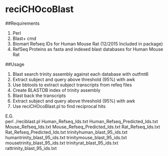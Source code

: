 # reciCHOcoBlast

##Requirements
1) Perl <br>
2) Blast+ cmd <br>
3) Biomart Refseq IDs for Human Mouse Rat (12/2015 Included in package) <br>
4) RefSeq Proteins as fasta and indexed blast databases for Human Mouse Rat <br>

##Usage
1) Blast search trinity assembly against each database with outfmt6 <br>
2) Extract subject and query above threshold (95%) with awk <br>
3) Use bbtools to extract subject transcripts from refeq files <br>
4) Create BLASTDB index of trinity assembly <br>
5) Blast back the transcripts <br>
6) Extract subject and query above threshold (95%) with awk <br>
7) Use reciCHOcoBlast.pl to find reciprocal hits <br>

E.G. <br>
perl ./reciblast.pl Human_Refseq_Ids.txt Human_Refseq_Predicted_Ids.txt Mouse_Refseq_Ids.txt Mouse_Refseq_Predicted_Ids.txt Rat_Refseq_Ids.txt Rat_Refseq_Predicted_Ids.txt trinityhuman_blast_95_ids.txt humantrinity_blast_95_ids.txt trinitymouse_blast_95_ids.txt mousetrinity_blast_95_ids.txt trinityrat_blast_95_ids.txt rattrinity_blast_95_ids.txt
